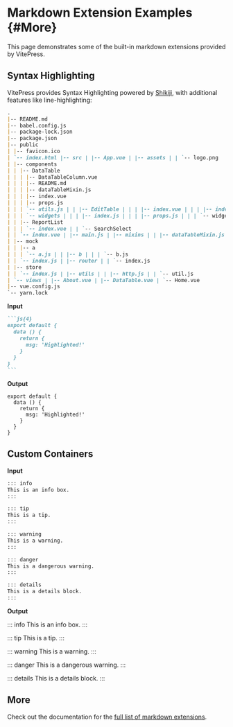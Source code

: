 # Markdown Extension Examples {#More}

This page demonstrates some of the built-in markdown extensions provided by VitePress.

## Syntax Highlighting

VitePress provides Syntax Highlighting powered by [Shikiji](https://github.com/antfu/shikiji), with additional features like line-highlighting:

```md
.
|-- README.md
|-- babel.config.js
|-- package-lock.json
|-- package.json
|-- public
| |-- favicon.ico
| `-- index.html |-- src | |-- App.vue | |-- assets | | `-- logo.png
| |-- components
| | |-- DataTable
| | | |-- DataTableColumn.vue
| | | |-- README.md
| | | |-- dataTableMixin.js
| | | |-- index.vue
| | | |-- props.js
| | | `-- utils.js | | |-- EditTable | | | |-- index.vue | | | |-- index_old.vue | | | |-- utils | | | | `-- index.js
| | | `-- widgets | | | |-- index.js | | | |-- props.js | | | `-- widgetInput.vue
| | |-- ReportList
| | | `-- index.vue | | `-- SearchSelect
| | `-- index.vue | |-- main.js | |-- mixins | | |-- dataTableMixin.js | | `-- searchFormMixin.js
| |-- mock
| | |-- a
| | | `-- a.js | | |-- b | | | `-- b.js
| | `-- index.js | |-- router | | `-- index.js
| |-- store
| | `-- index.js | |-- utils | | |-- http.js | | `-- util.js
| `-- views | |-- About.vue | |-- DataTable.vue | `-- Home.vue
|-- vue.config.js
`-- yarn.lock
```

**Input**

````md
```js{4}
export default {
  data () {
    return {
      msg: 'Highlighted!'
    }
  }
}
```
````

**Output**

```js{4}
export default {
  data () {
    return {
      msg: 'Highlighted!'
    }
  }
}
```

## Custom Containers

**Input**

```md
::: info
This is an info box.
:::

::: tip
This is a tip.
:::

::: warning
This is a warning.
:::

::: danger
This is a dangerous warning.
:::

::: details
This is a details block.
:::
```

**Output**

::: info
This is an info box.
:::

::: tip
This is a tip.
:::

::: warning
This is a warning.
:::

::: danger
This is a dangerous warning.
:::

::: details
This is a details block.
:::

## More

Check out the documentation for the [full list of markdown extensions](https://vitepress.dev/guide/markdown).
